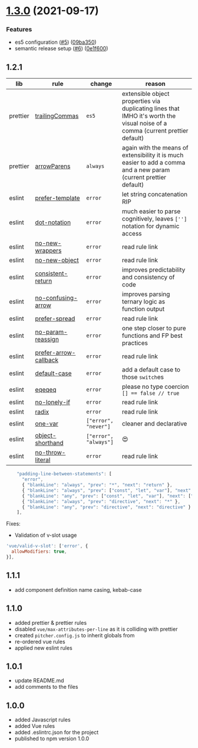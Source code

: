 # [1.3.0](https://github.com/PitcherAG/pitcher-code-style/compare/v1.2.1...v1.3.0) (2021-09-17)


### Features

* es5 configuration ([#5](https://github.com/PitcherAG/pitcher-code-style/issues/5)) ([09ba350](https://github.com/PitcherAG/pitcher-code-style/commit/09ba35070c5d9dc1992f22f931e7d4a7f88547a6))
* semantic release setup ([#6](https://github.com/PitcherAG/pitcher-code-style/issues/6)) ([0e1f600](https://github.com/PitcherAG/pitcher-code-style/commit/0e1f600dcbc1103854c7100fc8ae03c146c8bc62))

## 1.2.1
| lib | rule | change | reason | 
| ------ | ------ | ------ | ------ |
| prettier | [trailingCommas](https://prettier.io/docs/en/options.html#trailing-commas) | `es5` | extensible object properties via duplicating lines that IMHO it's worth the visual noise of a comma (current prettier default) |
| prettier | [arrowParens](https://prettier.io/docs/en/options.html#arrow-function-parentheses) | `always` | again with the means of extensibility it is much easier to add a comma and a new param (current prettier default) |
| eslint | [prefer-template](https://eslint.org/docs/rules/prefer-template) | `error` | let string concatenation RIP |
| eslint | [dot-notation](https://eslint.org/docs/rules/dot-notation) | `error` | much easier to parse cognitively, leaves `['']` notation for dynamic access  |
| eslint | [no-new-wrappers](https://eslint.org/docs/rules/no-new-wrappers) | `error` | read rule link  |
| eslint | [no-new-object](https://eslint.org/docs/rules/no-new-object) | `error` | read rule link  |
| eslint | [consistent-return](https://eslint.org/docs/rules/consistent-return) | `error` | improves predictability and consistency of code  |
| eslint | [no-confusing-arrow](https://eslint.org/docs/rules/no-confusing-arrow) | `error` | improves parsing ternary logic as function output |
| eslint | [prefer-spread](https://eslint.org/docs/rules/prefer-spread) | `error` | read rule link |
| eslint | [no-param-reassign](https://eslint.org/docs/rules/no-param-reassign) | `error` | one step closer to pure functions and FP best practices |
| eslint | [prefer-arrow-callback](https://eslint.org/docs/rules/prefer-arrow-callback) | `error` | read rule link |
| eslint | [default-case](https://eslint.org/docs/rules/default-case) | `error` | add a default case to those `switch`es |
| eslint | [eqeqeq](https://eslint.org/docs/rules/eqeqeq) | `error` | please no type coercion ```[] == false // true``` |
| eslint | [no-lonely-if](https://eslint.org/docs/rules/no-lonely-if) | `error` | read rule link |
| eslint | [radix](https://eslint.org/docs/rules/radix) | `error` | read rule link |
| eslint | [one-var](https://eslint.org/docs/rules/one-var) | `["error", "never"]` | cleaner and declarative |
| eslint | [object-shorthand](https://eslint.org/docs/rules/object-shorthand) | `["error", "always"]` | :heart_eyes:  |
| eslint | [no-throw-literal](https://eslint.org/docs/rules/no-throw-literal) | `error` | read rule link |

```js
    "padding-line-between-statements": [
      "error",
      { "blankLine": "always", "prev": "*", "next": "return" },
      { "blankLine": "always", "prev": ["const", "let", "var"], "next": "*" },
      { "blankLine": "any", "prev": ["const", "let", "var"], "next": ["const", "let", "var"] },
      { "blankLine": "always", "prev": "directive", "next": "*" },
      { "blankLine": "any", "prev": "directive", "next": "directive" }
    ],
```

Fixes:
- Validation of v-slot usage
```js
'vue/valid-v-slot': ['error', {
  allowModifiers: true,
}],
```

## 1.1.1
 - add component definition name casing, kebab-case

## 1.1.0
 - added prettier & prettier rules
 - disabled `vue/max-attributes-per-line` as it is colliding with prettier
 - created `pitcher.config.js` to inherit globals from
 - re-ordered vue rules
 - applied new eslint rules
  
## 1.0.1
 - update README.md
 - add comments to the files

## 1.0.0
 - added Javascript rules
 - added Vue rules
 - added .eslintrc.json for the project
 - published to npm version 1.0.0
